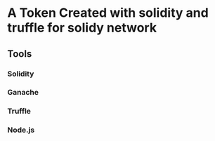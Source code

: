 # A Token Created with solidity and truffle for solidy network

## Tools

### Solidity

### Ganache

### Truffle

### Node.js
